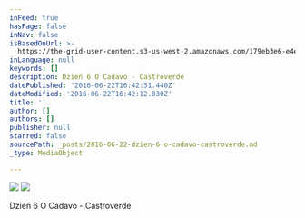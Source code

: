 ```yaml
---
inFeed: true
hasPage: false
inNav: false
isBasedOnUrl: >-
  https://the-grid-user-content.s3-us-west-2.amazonaws.com/179eb3e6-e4e9-4ccc-a821-255933edd407.jpg
inLanguage: null
keywords: []
description: Dzień 6 O Cadavo - Castroverde
datePublished: '2016-06-22T16:42:51.440Z'
dateModified: '2016-06-22T16:42:12.030Z'
title: ''
author: []
authors: []
publisher: null
starred: false
sourcePath: _posts/2016-06-22-dzien-6-o-cadavo-castroverde.md
_type: MediaObject

---
```

![](https://the-grid-user-content.s3-us-west-2.amazonaws.com/69eae562-b0d9-452d-8960-cc4f3821a67b.jpg)
![](https://the-grid-user-content.s3-us-west-2.amazonaws.com/179eb3e6-e4e9-4ccc-a821-255933edd407.jpg)

Dzień 6 O Cadavo - Castroverde